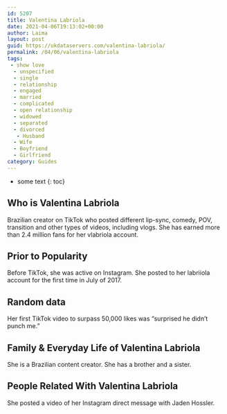 ```yaml
---
id: 5207
title: Valentina Labriola
date: 2021-04-06T19:13:02+00:00
author: Laima
layout: post
guid: https://ukdataservers.com/valentina-labriola/
permalink: /04/06/valentina-labriola
tags:
 - show love
  - unspecified
  - single
  - relationship
  - engaged
  - married
  - complicated
  - open relationship
  - widowed
  - separated
  - divorced
   - Husband
  - Wife
  - Boyfriend
  - Girlfriend
category: Guides
---
```


* some text
{: toc}


## Who is Valentina Labriola
                  
                  
                  
Brazilian creator on TikTok who posted different lip-sync, comedy, POV, transition and other types of videos, including vlogs. She has earned more than 2.4 million fans for her vlabriola account.
                  
              
            
              
            
                
                
                
## Prior to Popularity
                  
                  
                  
Before TikTok, she was active on Instagram. She posted to her labriiola account for the first time in July of 2017.
                  
              
            
              
            
                
                
                
## Random data
                  
                  
                  
Her first TikTok video to surpass 50,000 likes was &#8220;surprised he didn&#8217;t punch me.&#8221;
                  
              
            
              
            
                
                
                
## Family & Everyday Life of Valentina Labriola
                  
                  
                  
She is a Brazilian content creator. She has a brother and a sister.
                  
              
            
              
            
                
                
                
## People Related With Valentina Labriola
                  
                  
                  
She posted a video of her Instagram direct message with Jaden Hossler.
                  
              
            
              
            
                
              
            
              
              
            
            
              
            
          
          
          